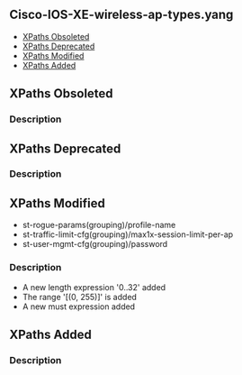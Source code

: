 ## Cisco-IOS-XE-wireless-ap-types.yang


- [XPaths Obsoleted](#xpaths-obsoleted)
- [XPaths Deprecated](#xpaths-deprecated)
- [XPaths Modified](#xpaths-modified)
- [XPaths Added](#xpaths-added)

## XPaths Obsoleted

### Description

## XPaths Deprecated

### Description

## XPaths Modified

- st-rogue-params(grouping)/profile-name
- st-traffic-limit-cfg(grouping)/max1x-session-limit-per-ap
- st-user-mgmt-cfg(grouping)/password

### Description

- A new length expression '0..32' added
- The range '[(0, 255)]' is added
- A new must expression added

## XPaths Added

### Description

